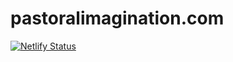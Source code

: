 # pastoralimagination.com
[![Netlify Status](https://api.netlify.com/api/v1/badges/88e0020a-c1d7-4b99-b6ef-4c213ad1c0f9/deploy-status)](https://app.netlify.com/sites/pastoralimagination-links/deploys)